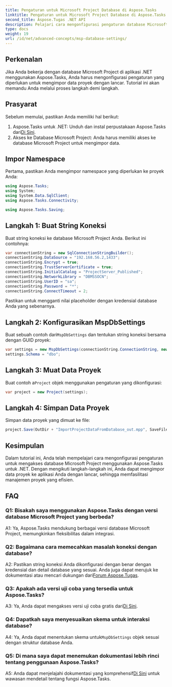 ```yaml
---
title: Pengaturan untuk Microsoft Project Database di Aspose.Tasks
linktitle: Pengaturan untuk Microsoft Project Database di Aspose.Tasks
second_title: Aspose.Tugas .NET API
description: Pelajari cara mengonfigurasi pengaturan database Microsoft Project menggunakan Aspose.Tasks untuk integrasi yang lancar ke dalam aplikasi .NET.
type: docs
weight: 19
url: /id/net/advanced-concepts/msp-database-settings/
---
```

## Perkenalan

Jika Anda bekerja dengan database Microsoft Project di aplikasi .NET menggunakan Aspose.Tasks, Anda harus mengonfigurasi pengaturan yang diperlukan untuk mengimpor data proyek dengan lancar. Tutorial ini akan memandu Anda melalui proses langkah demi langkah.

## Prasyarat

Sebelum memulai, pastikan Anda memiliki hal berikut:

1.  Aspose.Tasks untuk .NET: Unduh dan instal perpustakaan Aspose.Tasks dari[Di Sini](https://releases.aspose.com/tasks/net/).
2. Akses ke Database Microsoft Project: Anda harus memiliki akses ke database Microsoft Project untuk mengimpor data.

## Impor Namespace

Pertama, pastikan Anda mengimpor namespace yang diperlukan ke proyek Anda:

```csharp
using Aspose.Tasks;
using System;
using System.Data.SqlClient;
using Aspose.Tasks.Connectivity;

using Aspose.Tasks.Saving;
```

## Langkah 1: Buat String Koneksi

Buat string koneksi ke database Microsoft Project Anda. Berikut ini contohnya:

```csharp
var connectionString = new SqlConnectionStringBuilder();
connectionString.DataSource = "192.168.56.2,1433";
connectionString.Encrypt = true;
connectionString.TrustServerCertificate = true;
connectionString.InitialCatalog = "ProjectServer_Published";
connectionString.NetworkLibrary = "DBMSSOCN";
connectionString.UserID = "sa";
connectionString.Password = "*";
connectionString.ConnectTimeout = 2;
```

Pastikan untuk mengganti nilai placeholder dengan kredensial database Anda yang sebenarnya.

## Langkah 2: Konfigurasikan MspDbSettings

 Buat sebuah contoh dari`MspDbSettings` dan tentukan string koneksi bersama dengan GUID proyek:

```csharp
var settings = new MspDbSettings(connectionString.ConnectionString, new Guid("E6426C44-D6CB-4B9C-AF16-48910ACE0F54"));
settings.Schema = "dbo";
```

## Langkah 3: Muat Data Proyek

 Buat contoh a`Project` objek menggunakan pengaturan yang dikonfigurasi:

```csharp
var project = new Project(settings);
```

## Langkah 4: Simpan Data Proyek

Simpan data proyek yang dimuat ke file:

```csharp
project.Save(OutDir + "ImportProjectDataFromDatabase_out.mpp", SaveFileFormat.Mpp);
```

## Kesimpulan

Dalam tutorial ini, Anda telah mempelajari cara mengonfigurasi pengaturan untuk mengakses database Microsoft Project menggunakan Aspose.Tasks untuk .NET. Dengan mengikuti langkah-langkah ini, Anda dapat mengimpor data proyek ke aplikasi Anda dengan lancar, sehingga memfasilitasi manajemen proyek yang efisien.

## FAQ

### Q1: Bisakah saya menggunakan Aspose.Tasks dengan versi database Microsoft Project yang berbeda?

A1: Ya, Aspose.Tasks mendukung berbagai versi database Microsoft Project, memungkinkan fleksibilitas dalam integrasi.

### Q2: Bagaimana cara memecahkan masalah koneksi dengan database?

 A2: Pastikan string koneksi Anda dikonfigurasi dengan benar dengan kredensial dan detail database yang sesuai. Anda juga dapat merujuk ke dokumentasi atau mencari dukungan dari[Forum Aspose.Tugas](https://forum.aspose.com/c/tasks/15).

### Q3: Apakah ada versi uji coba yang tersedia untuk Aspose.Tasks?

 A3: Ya, Anda dapat mengakses versi uji coba gratis dari[Di Sini](https://releases.aspose.com/).

### Q4: Dapatkah saya menyesuaikan skema untuk interaksi database?

 A4: Ya, Anda dapat menentukan skema untuk`MspDbSettings` objek sesuai dengan struktur database Anda.

### Q5: Di mana saya dapat menemukan dokumentasi lebih rinci tentang penggunaan Aspose.Tasks?

 A5: Anda dapat menjelajahi dokumentasi yang komprehensif[Di Sini](https://reference.aspose.com/tasks/net/) untuk wawasan mendetail tentang fungsi Aspose.Tasks.